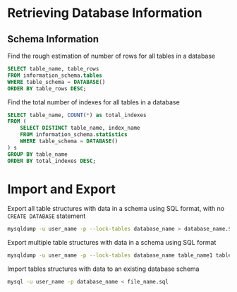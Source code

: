 # Retrieving Database Information

## Schema Information

Find the rough estimation of number of rows for all tables in a database
```sql
SELECT table_name, table_rows
FROM information_schema.tables
WHERE table_schema = DATABASE()
ORDER BY table_rows DESC;
```

Find the total number of indexes for all tables in a database
```sql
SELECT table_name, COUNT(*) as total_indexes
FROM (
	SELECT DISTINCT table_name, index_name
	FROM information_schema.statistics
	WHERE table_schema = DATABASE()
) s
GROUP BY table_name
ORDER BY total_indexes DESC;
```

# Import and Export

Export all table structures with data in a schema using SQL format, with no `CREATE DATABASE` statement
```sh
mysqldump -u user_name -p --lock-tables database_name > database_name.$(date +'%Y%m%d%H%M%S').sql
```

Export multiple table structures with data in a schema using SQL format
```sh
mysqldump -u user_name -p --lock-tables database_name table_name1 table_name2 table_name3 > exported_file_name.$(date +'%Y%m%d%H%M%S').sql
```

Import tables structures with data to an existing database schema
```sh
mysql -u user_name -p database_name < file_name.sql
```
